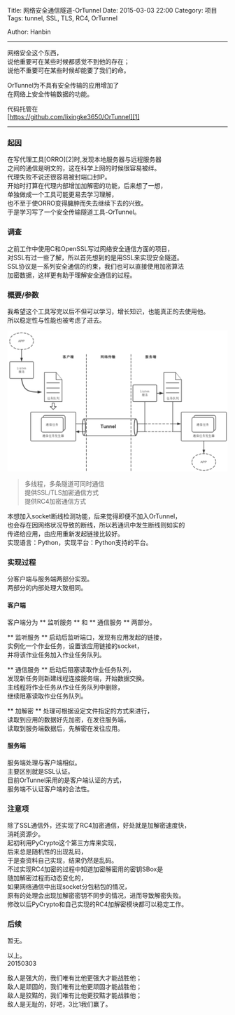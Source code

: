 Title: 网络安全通信隧道-OrTunnel
Date: 2015-03-03 22:00
Category: 项目
Tags: tunnel, SSL, TLS, RC4, OrTunnel
<!-- Slug:  -->
Author: Hanbin
<!-- Summary: 第一篇日志 -->
  
  
----
  
网络安全这个东西，  
说他重要可在某些时候都感觉不到他的存在；  
说他不重要可在某些时候却能要了我们的命。  
  
OrTunnel为不具有安全传输的应用增加了  
在网络上安全传输数据的功能。  
  
代码托管在  
[https://github.com/lixingke3650/OrTunnel][1]  

----
  
### 起因  
  
在写代理工具[ORRO][2]时,发现本地服务器与远程服务器  
之间的通信是明文的，这在科学上网的时候很容易被绊。  
代理失败不说还很容易被封端口封IP。  
开始时打算在代理内部增加加解密的功能，后来想了一想，  
单独做成一个工具可能更易去学习理解，  
也不至于使ORRO变得臃肿而失去继续下去的兴致。  
于是学习写了一个安全传输隧道工具-OrTunnel。  
  
### 调查
  
之前工作中使用C和OpenSSL写过网络安全通信方面的项目，  
对SSL有过一些了解，所以首先想到的是用SSL来实现安全隧道。  
SSL协议是一系列安全通信的约束，我们也可以直接使用加密算法  
加密数据，这样更有助于理解安全通信的过程。  
  
### 概要/参数
  
我希望这个工具写完以后不但可以学习，增长知识，也能真正的去使用他。  
所以稳定性与性能也被考虑了进去。  
  
![OrTunnel结构](./img/网络安全通信隧道-OrTunnel/001.png)  
  
> 多线程，多条隧道可同时通信  
> 提供SSL/TLS加密通信方式  
> 提供RC4加密通信方式  
  
本想加入socket断线检测功能，后来觉得即便不加入OrTunnel，  
也会存在因网络状况导致的断线，所以若通讯中发生断线则如实的  
传递给应用，由应用重新发起链接比较好。  
实现语言：Python，实现平台：Python支持的平台。  
  
### 实现过程  
  
分客户端与服务端两部分实现。  
两部分的内部处理大致相同。  

#### 客户端  
  
客户端分为 ** 监听服务 ** 和 ** 通信服务 ** 两部分。  

** 监听服务 ** 启动后监听端口，发现有应用发起的链接，  
实例化一个作业任务，设置该应用链接的socket，  
并将该作业任务加入作业任务队列。  

** 通信服务 ** 启动后阻塞读取作业任务队列，  
发现新任务则新建线程连接服务端，开始数据交换。  
主线程将作业任务从作业任务队列中删除，  
继续阻塞读取作业任务队列。  
  
** 加解密 ** 处理可根据设定文件指定的方式来进行，  
读取到应用的数据好先加密，在发往服务端，  
读取到服务端数据后，先解密在发往应用。  
  
#### 服务端  
  
服务端处理与客户端相似。  
主要区别就是SSL认证。  
目前OrTunnel采用的是客户端认证的方式，  
服务端不认证客户端的合法性。  

### 注意项  
  
除了SSL通信外，还实现了RC4加密通信，好处就是加解密速度快，  
消耗资源少。  
起初利用PyCrypto这个第三方库来实现，  
后来总是随机性的出现乱码，  
于是查资料自己实现，结果仍然是乱码。  
不过实现RC4加密的过程中知道加密解密用的密钥SBox是  
随加解密过程而动态变化的，  
如果网络通信中出现socket分包粘包的情况，  
原有的处理会出现加解密密钥不同步的情况，进而导致解密失败。  
修改以后PyCrypto和自己实现的RC4加解密模块都可以稳定工作。  
  
### 后续  
  
暂无。
  
  
以上。  
20150303   
  
敌人是强大的，我们唯有比他更强大才能战胜他；  
敌人是顽固的，我们唯有比他更顽固才能战胜他；  
敌人是狡黠的，我们唯有比他更狡黠才能战胜他；  
敌人是无耻的，好吧，3比1我们赢了。  
  
[1]: https://github.com/lixingke3650/OrTunnel
